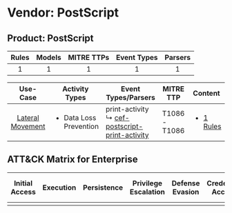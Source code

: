 Vendor: PostScript
==================
Product: PostScript
-------------------
| Rules | Models | MITRE TTPs | Event Types | Parsers |
|:-----:|:------:|:----------:|:-----------:|:-------:|
|   1   |   1    |     1      |      1      |    1    |

|                           Use-Case                           | Activity Types                         | Event Types/Parsers                                                                                               | MITRE TTP         | Content                                                                                 |
|:------------------------------------------------------------:| -------------------------------------- | ----------------------------------------------------------------------------------------------------------------- | ----------------- | --------------------------------------------------------------------------------------- |
| [Lateral Movement](../../../UseCases/uc_lateral_movement.md) | <ul><li>Data Loss Prevention</li></ul> |  print-activity<br> ↳ [cef-postscript-print-activity](Parsers/parserContent_cef-postscript-print-activity.md)<br> | T1086 - T1086<br> | [<ul><li>1 Rules</li></ul>](Rules_Models/r_m_postscript_postscript_Lateral_Movement.md) |

ATT&CK Matrix for Enterprise
----------------------------
| Initial Access | Execution | Persistence | Privilege Escalation | Defense Evasion | Credential Access | Discovery | Lateral Movement | Collection | Command and Control | Exfiltration | Impact |
| -------------- | --------- | ----------- | -------------------- | --------------- | ----------------- | --------- | ---------------- | ---------- | ------------------- | ------------ | ------ |
|                |           |             |                      |                 |                   |           |                  |            |                     |              |        |